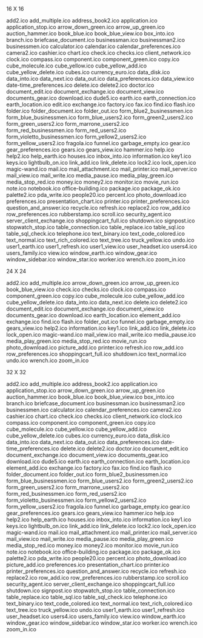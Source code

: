 16 X 16

add2.ico
add_multiple.ico
address_book2.ico
application.ico
application_stop.ico
arrow_down_green.ico
arrow_up_green.ico
auction_hammer.ico
book_blue.ico
book_blue_view.ico
box_into.ico
branch.ico
briefcase_document.ico
businessman.ico
businessman2.ico
businessmen.ico
calculator.ico
calendar.ico
calendar_preferences.ico
camera2.ico
cashier.ico
chart.ico
check.ico
checks.ico
client_network.ico
clock.ico
compass.ico
component.ico
component_green.ico
copy.ico
cube_molecule.ico
cube_yellow.ico
cube_yellow_add.ico
cube_yellow_delete.ico
cubes.ico
currency_euro.ico
data_disk.ico
data_into.ico
data_next.ico
data_out.ico
data_preferences.ico
data_view.ico
date-time_preferences.ico
delete.ico
delete2.ico
doctor.ico
document_edit.ico
document_exchange.ico
document_view.ico
documents_gear.ico
download.ico
dude5.ico
earth.ico
earth_connection.ico
earth_location.ico
edit.ico
exchange.ico
factory.ico
fax.ico
find.ico
flash.ico
folder.ico
folder_document.ico
folder_out.ico
form_blue2_businessmen.ico
form_blue_businessmen.ico
form_blue_users2.ico
form_green2_users2.ico
form_green_users2.ico
form_marrone_users2.ico
form_red_businessmen.ico
form_red_users2.ico
form_violetto_businessmen.ico
form_yellow2_users2.ico
form_yellow_users2.ico
fragola.ico
funnel.ico
garbage_empty.ico
gear.ico
gear_preferences.ico
gears.ico
gears_view.ico
hammer.ico
help.ico
help2.ico
help_earth.ico
houses.ico
inbox_into.ico
information.ico
key1.ico
keys.ico
lightbulb_on.ico
link_add.ico
link_delete.ico
lock2.ico
lock_open.ico
magic-wand.ico
mail.ico
mail_attachment.ico
mail_printer.ico
mail_server.ico
mail_view.ico
mail_write.ico
media_pause.ico
media_play_green.ico
media_stop_red.ico
money.ico
money2.ico
monitor.ico
movie_run.ico
note.ico
notebook.ico
office-building.ico
package.ico
package_ok.ico
palette2.ico
pda_write.ico
people20.ico
percent.ico
photo_download.ico
preferences.ico
presentation_chart.ico
printer.ico
printer_preferences.ico
question_and_answer.ico
recycle.ico
refresh.ico
replace2.ico
row_add.ico
row_preferences.ico
rubberstamp.ico
scroll.ico
security_agent.ico
server_client_exchange.ico
shoppingcart_full.ico
shutdown.ico
signpost.ico
stopwatch_stop.ico
table_connection.ico
table_replace.ico
table_sql.ico
table_sql_check.ico
telephone.ico
text_binary.ico
text_code_colored.ico
text_normal.ico
text_rich_colored.ico
text_tree.ico
truck_yellow.ico
undo.ico
user1_earth.ico
user1_refresh.ico
user1_view.ico
user_headset.ico
users4.ico
users_family.ico
view.ico
window_earth.ico
window_gear.ico
window_sidebar.ico
window_star.ico
worker.ico
wrench.ico
zoom_in.ico

24 X 24

add2.ico
add_multiple.ico
arrow_down_green.ico
arrow_up_green.ico
book_blue_view.ico
check.ico
checks.ico
clock.ico
compass.ico
component_green.ico
copy.ico
cube_molecule.ico
cube_yellow_add.ico
cube_yellow_delete.ico
data_into.ico
data_next.ico
delete.ico
delete2.ico
document_edit.ico
document_exchange.ico
document_view.ico
documents_gear.ico
download.ico
earth_location.ico
element_add.ico
exchange.ico
find.ico
flash.ico
folder_out.ico
funnel.ico
garbage_empty.ico
gears_view.ico
help2.ico
information.ico
key1.ico
link_add.ico
link_delete.ico
lock_open.ico
magic-wand.ico
mail_view.ico
mail_write.ico
media_pause.ico
media_play_green.ico
media_stop_red.ico
movie_run.ico
photo_download.ico
picture_add.ico
printer.ico
refresh.ico
row_add.ico
row_preferences.ico
shoppingcart_full.ico
shutdown.ico
text_normal.ico
undo.ico
wrench.ico
zoom_in.ico

32 X 32

add2.ico
add_multiple.ico
address_book2.ico
application.ico
application_stop.ico
arrow_down_green.ico
arrow_up_green.ico
auction_hammer.ico
book_blue.ico
book_blue_view.ico
box_into.ico
branch.ico
briefcase_document.ico
businessman.ico
businessman2.ico
businessmen.ico
calculator.ico
calendar_preferences.ico
camera2.ico
cashier.ico
chart.ico
check.ico
checks.ico
client_network.ico
clock.ico
compass.ico
component.ico
component_green.ico
copy.ico
cube_molecule.ico
cube_yellow.ico
cube_yellow_add.ico
cube_yellow_delete.ico
cubes.ico
currency_euro.ico
data_disk.ico
data_into.ico
data_next.ico
data_out.ico
data_preferences.ico
date-time_preferences.ico
delete.ico
delete2.ico
doctor.ico
document_edit.ico
document_exchange.ico
document_view.ico
documents_gear.ico
download.ico
dude5.ico
earth.ico
earth_connection.ico
earth_location.ico
element_add.ico
exchange.ico
factory.ico
fax.ico
find.ico
flash.ico
folder_document.ico
folder_out.ico
form_blue2_businessmen.ico
form_blue_businessmen.ico
form_blue_users2.ico
form_green2_users2.ico
form_green_users2.ico
form_marrone_users2.ico
form_red_businessmen.ico
form_red_users2.ico
form_violetto_businessmen.ico
form_yellow2_users2.ico
form_yellow_users2.ico
fragola.ico
funnel.ico
garbage_empty.ico
gear.ico
gear_preferences.ico
gears.ico
gears_view.ico
hammer.ico
help.ico
help2.ico
help_earth.ico
houses.ico
inbox_into.ico
information.ico
key1.ico
keys.ico
lightbulb_on.ico
link_add.ico
link_delete.ico
lock2.ico
lock_open.ico
magic-wand.ico
mail.ico
mail_attachment.ico
mail_printer.ico
mail_server.ico
mail_view.ico
mail_write.ico
media_pause.ico
media_play_green.ico
media_stop_red.ico
money.ico
money2.ico
monitor.ico
movie_run.ico
note.ico
notebook.ico
office-building.ico
package.ico
package_ok.ico
palette2.ico
pda_write.ico
people20.ico
percent.ico
photo_download.ico
picture_add.ico
preferences.ico
presentation_chart.ico
printer.ico
printer_preferences.ico
question_and_answer.ico
recycle.ico
refresh.ico
replace2.ico
row_add.ico
row_preferences.ico
rubberstamp.ico
scroll.ico
security_agent.ico
server_client_exchange.ico
shoppingcart_full.ico
shutdown.ico
signpost.ico
stopwatch_stop.ico
table_connection.ico
table_replace.ico
table_sql.ico
table_sql_check.ico
telephone.ico
text_binary.ico
text_code_colored.ico
text_normal.ico
text_rich_colored.ico
text_tree.ico
truck_yellow.ico
undo.ico
user1_earth.ico
user1_refresh.ico
user_headset.ico
users4.ico
users_family.ico
view.ico
window_earth.ico
window_gear.ico
window_sidebar.ico
window_star.ico
worker.ico
wrench.ico
zoom_in.ico